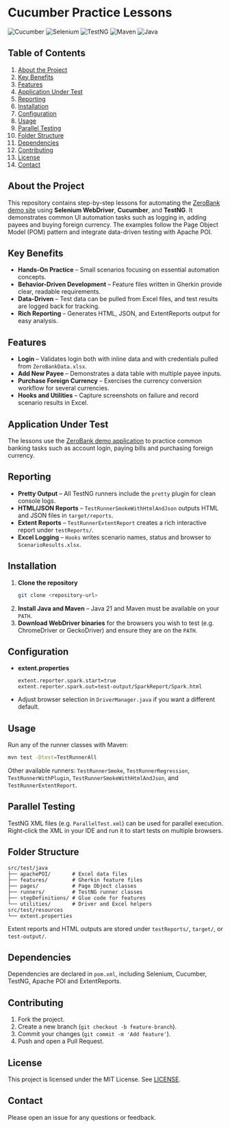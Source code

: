 # Cucumber Practice Lessons

![Cucumber](https://img.shields.io/badge/Cucumber-23D96C?style=for-the-badge&logo=cucumber&logoColor=white)
![Selenium](https://img.shields.io/badge/Selenium-43B02A?style=for-the-badge&logo=selenium&logoColor=white)
![TestNG](https://img.shields.io/badge/TestNG-FF7300?style=for-the-badge&logo=testng&logoColor=white)
![Maven](https://img.shields.io/badge/Maven-C71A36?style=for-the-badge&logo=apache-maven&logoColor=white)
![Java](https://img.shields.io/badge/Java-ED8B00?style=for-the-badge&logo=java&logoColor=white)

## Table of Contents
1. [About the Project](#about-the-project)
2. [Key Benefits](#key-benefits)
3. [Features](#features)
4. [Application Under Test](#application-under-test)
5. [Reporting](#reporting)
6. [Installation](#installation)
7. [Configuration](#configuration)
8. [Usage](#usage)
9. [Parallel Testing](#parallel-testing)
10. [Folder Structure](#folder-structure)
11. [Dependencies](#dependencies)
12. [Contributing](#contributing)
13. [License](#license)
14. [Contact](#contact)

## About the Project

This repository contains step-by-step lessons for automating the [ZeroBank demo site](http://zero.webappsecurity.com) using **Selenium WebDriver**, **Cucumber**, and **TestNG**. It demonstrates common UI automation tasks such as logging in, adding payees and buying foreign currency. The examples follow the Page Object Model (POM) pattern and integrate data-driven testing with Apache POI.

## Key Benefits

- **Hands-On Practice** – Small scenarios focusing on essential automation concepts.
- **Behavior-Driven Development** – Feature files written in Gherkin provide clear, readable requirements.
- **Data-Driven** – Test data can be pulled from Excel files, and test results are logged back for tracking.
- **Rich Reporting** – Generates HTML, JSON, and ExtentReports output for easy analysis.

## Features

- **Login** – Validates login both with inline data and with credentials pulled from `ZeroBankData.xlsx`.
- **Add New Payee** – Demonstrates a data table with multiple payee inputs.
- **Purchase Foreign Currency** – Exercises the currency conversion workflow for several currencies.
- **Hooks and Utilities** – Capture screenshots on failure and record scenario results in Excel.

## Application Under Test

The lessons use the [ZeroBank demo application](http://zero.webappsecurity.com/login.html) to practice common banking tasks such as account login, paying bills and purchasing foreign currency.

## Reporting

- **Pretty Output** – All TestNG runners include the `pretty` plugin for clean console logs.
- **HTML/JSON Reports** – `TestRunnerSmokeWithHtmlAndJson` outputs HTML and JSON files in `target/reports`.
- **Extent Reports** – `TestRunnerExtentReport` creates a rich interactive report under `testReports/`.
- **Excel Logging** – `Hooks` writes scenario names, status and browser to `ScenarioResults.xlsx`.

## Installation

1. **Clone the repository**
   ```bash
   git clone <repository-url>
   ```
2. **Install Java and Maven** – Java 21 and Maven must be available on your `PATH`.
3. **Download WebDriver binaries** for the browsers you wish to test (e.g. ChromeDriver or GeckoDriver) and ensure they are on the `PATH`.

## Configuration

- **extent.properties**
  ```properties
  extent.reporter.spark.start=true
  extent.reporter.spark.out=test-output/SparkReport/Spark.html
  ```
- Adjust browser selection in `DriverManager.java` if you want a different default.

## Usage

Run any of the runner classes with Maven:
```bash
mvn test -Dtest=TestRunnerAll
```
Other available runners: `TestRunnerSmoke`, `TestRunnerRegression`, `TestRunnerWithPlugin`, `TestRunnerSmokeWithHtmlAndJson`, and `TestRunnerExtentReport`.

## Parallel Testing

TestNG XML files (e.g. `ParallelTest.xml`) can be used for parallel execution. Right‑click the XML in your IDE and run it to start tests on multiple browsers.

## Folder Structure

```
src/test/java
├── apachePOI/       # Excel data files
├── features/        # Gherkin feature files
├── pages/           # Page Object classes
├── runners/         # TestNG runner classes
├── stepDefinitions/ # Glue code for features
└── utilities/       # Driver and Excel helpers
src/test/resources
└── extent.properties
```
Extent reports and HTML outputs are stored under `testReports/`, `target/`, or `test-output/`.

## Dependencies

Dependencies are declared in `pom.xml`, including Selenium, Cucumber, TestNG, Apache POI and ExtentReports.

## Contributing

1. Fork the project.
2. Create a new branch (`git checkout -b feature-branch`).
3. Commit your changes (`git commit -m 'Add feature'`).
4. Push and open a Pull Request.

## License

This project is licensed under the MIT License. See [LICENSE](LICENSE).

## Contact

Please open an issue for any questions or feedback.

